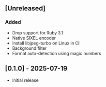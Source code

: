 ## [Unreleased]
### Added
- Drop support for Ruby 3.1
- Native SIXEL encoder
- Install libjpeg-turbo on Linux in CI
- Background filter
- Format auto-detection using magic numbers

## [0.1.0] - 2025-07-19

- Initial release
